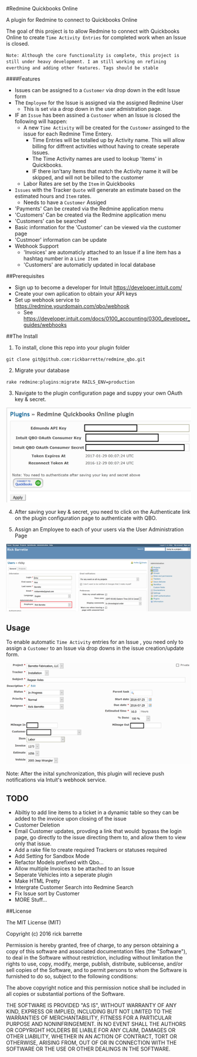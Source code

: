 #Redmine Quickbooks Online

A plugin for Redmine to connect to Quickbooks Online

The goal of this project is to allow Redmine to connect with Quickbooks Online to create `Time Activity Entries` for completed work when an Issue is closed.

`Note: Although the core functionality is complete, this project is still under heavy development. I am still working on refining everthing and adding other features. Tags should be stable`

####Features
* Issues can be assigned to a `Customer` via drop down in the edit Issue form
* The `Employee` for the Issue is assigned via the assigned Redmine User
  - This is set via a drop down in the user admistration page.
* IF an `Issue` has been assined a `Customer` when an Issue is closed the following will happen:
  - A new `Time Activity` will be created for the `Customer` assinged to the issue for each Redmine Time Entery.
    + Time Entries will be totalled up by Activity name. This will allow billing for diffrent activities without having to create seperate Issues.
    + The Time Activity names are used to lookup 'Items' in Quickbooks.
    + IF there isn'tany Items that match the Activity name it will be skipped, and will not be billed to the customer 
  - Labor Rates are set by the `Item` in Quickbooks
* `Issues` with the Tracker `Quote` will generate an estimate based on the estimated hours and `Item` rates.
  - Needs to have a `Customer` Assiged
* 'Payments' Can be created via the Redmine application menu
* 'Customers' Can be created via the Redmine application menu
* 'Customers' can be searched
* Basic information for the 'Customer' can be viewed via the customer page
* 'Custmoer' information can be update
* Webhook Support
  - 'Invoices' are automaticly attached to an Issue if a line item has a hashtag number in a `Line Item`
  - 'Customers' are automaticly updated in local database

##Prerequisites

* Sign up to become a developer for Intuit https://developer.intuit.com/
* Create your own aplication to obtain your API keys
* Set up webhook service to https://redmine.yourdomain.com/qbo/webhook
  - See https://developer.intuit.com/docs/0100_accounting/0300_developer_guides/webhooks

##The Install

1. To install, clone this repo into your plugin folder

  `git clone git@github.com:rickbarrette/redmine_qbo.git` 
  
2. Migrate your database

  `rake redmine:plugins:migrate RAILS_ENV=production`
  
3. Navigate to the plugin configuration page and suppy your own OAuth key & secret. 

  ![Alt plugin_config](/Screenshots/plugin_config.png)

4. After saving your key & secret, you need to click on the Authenticate link on the plugin configuration page to authenticate with QBO.

5. Assign an Employee to each of your users via the User Administration Page

  ![Alt plugin_user_edit](/Screenshots/plugin_user_edit.png)
  
## Usage

  To enable automatic `Time Activity` entries for an Issue , you need only to assign a `Customer` to an Issue via drop downs in the issue creation/update form.
  
  ![Alt plugin_issue-edit](/Screenshots/plugin_issue_edit.png)

Note: After the inital synchronization, this plugin will recieve push notifications via Intuit's webhook service.

## TODO
  * Abiltiy to add line items to a ticket in a dynamic table so they can be added to the invoice upon closing of the issue
  * Customer Deletion
  * Email Customer updates, provding a link that would: bypass the login page, go directly to the issue directing them to, and allow them to view only that issue. 
  * Add a rake file to create required Trackers or statuses required
  * Add Setting for Sandbox Mode
  * Refactor Models prefixed with Qbo...
  * Allow multiple Invoices to be attached to an Issue
  * Seperate Vehicles into a seperate plugin
  * Make HTML Pretty 
  * Intergrate Customer Search into Redmine Search
  * Fix Issue sort by Customer
  * MORE Stuff...

##License

The MIT License (MIT)

Copyright (c) 2016 rick barrette

Permission is hereby granted, free of charge, to any person obtaining a copy of this software and associated documentation files (the "Software"), to deal in the Software without restriction, including without limitation the rights to use, copy, modify, merge, publish, distribute, sublicense, and/or sell copies of the Software, and to permit persons to whom the Software is furnished to do so, subject to the following conditions:

The above copyright notice and this permission notice shall be included in all copies or substantial portions of the Software.

THE SOFTWARE IS PROVIDED "AS IS", WITHOUT WARRANTY OF ANY KIND, EXPRESS OR IMPLIED, INCLUDING BUT NOT LIMITED TO THE WARRANTIES OF MERCHANTABILITY, FITNESS FOR A PARTICULAR PURPOSE AND NONINFRINGEMENT. IN NO EVENT SHALL THE AUTHORS OR COPYRIGHT HOLDERS BE LIABLE FOR ANY CLAIM, DAMAGES OR OTHER LIABILITY, WHETHER IN AN ACTION OF CONTRACT, TORT OR OTHERWISE, ARISING FROM, OUT OF OR IN CONNECTION WITH THE SOFTWARE OR THE USE OR OTHER DEALINGS IN THE SOFTWARE.
